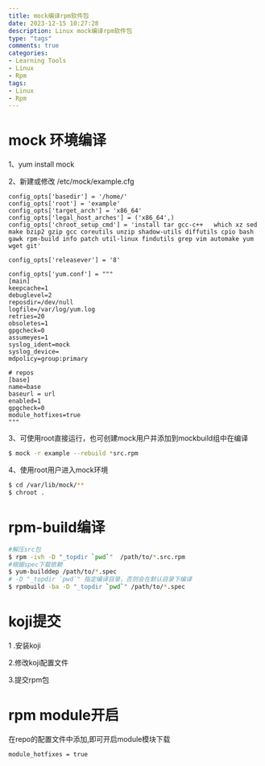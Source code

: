 ```yaml
---
title: mock编译rpm软件包
date: 2023-12-15 10:27:28
description: Linux mock编译rpm软件包
type: "tags"
comments: true
categories:
- Learning Tools
- Linux
- Rpm
tags:
- Linux
- Rpm
---
```

# mock 环境编译

1、yum install mock

2、新建或修改 /etc/mock/example.cfg

```shell
config_opts['basedir'] = '/home/'
config_opts['root'] = 'example'
config_opts['target_arch'] = 'x86_64'
config_opts['legal_host_arches'] = ('x86_64',)
config_opts['chroot_setup_cmd'] = 'install tar gcc-c++   which xz sed make bzip2 gzip gcc coreutils unzip shadow-utils diffutils cpio bash gawk rpm-build info patch util-linux findutils grep vim automake yum wget git'

config_opts['releasever'] = '8'

config_opts['yum.conf'] = """
[main]
keepcache=1
debuglevel=2
reposdir=/dev/null
logfile=/var/log/yum.log
retries=20
obsoletes=1
gpgcheck=0
assumeyes=1
syslog_ident=mock
syslog_device=
mdpolicy=group:primary

# repos
[base]
name=base
baseurl = url
enabled=1
gpgcheck=0
module_hotfixes=true
"""

```
3、可使用root直接运行，也可创建mock用户并添加到mockbuild组中在编译
```bash
$ mock -r example --rebuild *src.rpm
```

4、使用root用户进入mock环境

```bash
$ cd /var/lib/mock/**
$ chroot .
```

# rpm-build编译

```bash
#解压src包
$ rpm -ivh -D "_topdir `pwd`"  /path/to/*.src.rpm
#根据spec下载依赖
$ yum-builddep /path/to/*.spec
# -D "_topdir `pwd`" 指定编译目录，否则会在默认目录下编译
$ rpmbuild -ba -D "_topdir `pwd`" /path/to/*.spec
```
# koji提交

1 .安装koji

2.修改koji配置文件

3.提交rpm包

# rpm module开启

在repo的配置文件中添加,即可开启module模块下载
```bash
module_hotfixes = true
```